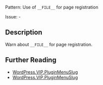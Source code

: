 Pattern: Use of `__FILE__` for page registration

Issue: -

## Description

Warn about `__FILE__` for page registration.

## Further Reading

* [WordPress.VIP.PluginMenuSlug](https://vip.wordpress.com/documentation/vip-go/code-review-blockers-warnings-notices/#using-__file__-for-page-registration)
* [WordPress.VIP.PluginMenuSlug](https://github.com/WordPress/WordPress-Coding-Standards/tree/develop/WordPress/Sniffs/VIP/PluginMenuSlugSniff.php)